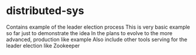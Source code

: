 # distributed-sys
Contains example of the leader election process
This is very basic example so far just to demonstrate the idea
In the plans to evolve to the more advanced, production like example
Also include other tools serving for the leader election like Zookeeper
 
